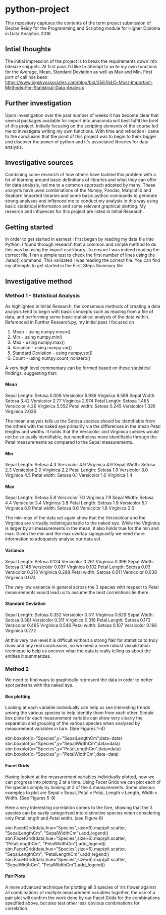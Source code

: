 # python-project
This repository captures the contents of the term project submission of  Declan Reidy for the Programming and Scripting module for Higher Diploma in Data Analytics 2018

## Intial thoughts
The initial impression of the project is to break the requirements down into bitesize snippets. At first pass I'd like to attempt to write my own functions for the Average, Mean, Standard Deviation as well as Max and Min. First port of call has been: https://www.bigskyassociates.com/blog/bid/356764/5-Most-Important-Methods-For-Statistical-Data-Analysis

## Further investigation
Upon investigation over the past number of weeks it has become clear that several packages available for import into anaconda will best fulfil the brief of this project. Initially focusing on the scripting elements of the course led me to investigate writing my own functions. With time and reflection I came to the conclusion that the point of this project was to begin to think bigger and discover the power of python and it's associated libraries for data analysis.

## Investigative sources
Combining some research of how others have tackled this problem with a lot of learning around basic definitions of libraries and what they can offer for data analysis, led me to a common approach adopted by many. These analysts have used combinations of the Numpy, Pandas, Matplotlib and Seaborn imported libraries and some basic python commands to generate strong analyses and inflenced me to conduct my analysis in this way using basic statistical information and some relevant graphical plotting. My research and influences for this project are listed in Initial Research.

## Getting started
In order to get started in earnest I first began by reading my data file into Python. I found through research that a common and simple method to do this was by using the import csv library. To ensure I was indeed reading the correct file, I ran a simple test to check the first number of lines using the .head() command. This validated I was reading the correct file. You can find my attempts to get started in the First Steps Summary file

## Investigative method

### Method 1 - Statistical Analysis
As highlighted in Initial Research, the consensus methods of creating a data analysis tend to begin with basic concepts such as reading from a file of data, and performing some basic statistical analysis of the data within. Referenced in Further Research.py, my initial pass I focused on
1. Mean - using numpy.mean()
2. Min - using numpy.min()
3. Max - using numpy.max()
4. Variance - using numpy.var()
5. Standard Deviation - using numpy.std()
6. Count - using numpy.count_nonzero()

A very high level commentary can be formed based on these statistical findings, suggesting that:

#### Mean
Sepal Length: Setosa 5.006 Versicolor 5.936 Virginica 6.588
Sepal Width: Setosa 3.42 Versicolor 2.77 Virginica 2.974
Petal Length: Setosa 1.465 Versicolor 4.26 Virginica 5.552
Petal width: Setosa 0.245 Versicolor 1.326 Virginica 2.026

The mean analysis tells us the Setosa species should be identifiable from the others with the naked eye primarily via the differences in the mean Petal lengths and widths. It holds that the Versicolor and Virginica species would not be so easily identifiable, but nonetheless more identifiable through the Petal measurements as compared to the Sepal measurements.

#### Min
Sepal Length: Setosa 4.3 Versicolor 4.9 Virginica 4.9
Sepal Width: Setosa 2.3 Versicolor 2.0 Virginica 2.2
Petal Length: Setosa 1.0 Versicolor 3.0 Virginica 4.5
Petal width: Setosa 0.1 Versicolor 1.0 Virginica 1.4

#### Max
Sepal Length: Setosa 5.8 Versicolor 7.0 Virginica 7.9
Sepal Width: Setosa 4.4 Versicolor 3.4 Virginica 3.8
Petal Length: Setosa 1.9 Versicolor 5.1 Virginica 6.9
Petal width: Setosa 0.6 Versicolor 1.8 Virginica 2.5

The min-max of the data set again show that the Versicolour and the Virginica are virtually indistinguishable to the naked eye. While the Virginica is larger by all measurements in the mean, it also holds true for the min and max. Given the min and the max overlap signigicantly we need more information to adequately analyse our data set.

#### Variance
Sepal Length: Setosa 0.124 Versicolor 0.261 Virginica 0.396
Sepal Width: Setosa 0.145 Versicolor 0.097 Virginica 0.102
Petal Length: Setosa 0.03 Versicolor 0.216 Virginica 0.298
Petal width: Setosa 0.011 Versicolor 0.038 Virginica 0.074

The very low variance in general across the 3 species with respect to Petal measurements would lead us to assume the best correlations lie there. 

#### Standard Deviation
Sepal Length: Setosa 0.352 Versicolor 0.511 Virginica 0.629
Sepal Width: Setosa 0.381 Versicolor 0.311 Virginica 0.319
Petal Length: Setosa 0.173 Versicolor 0.465 Virginica 0.546
Petal width: Setosa 0.107 Versicolor 0.196 Virginica 0.272

At this very raw level it is difficult without a strong flair for statistics to truly draw and any real conclusions, so we need a more robust visualization technique to help us uncover what the data is really telling us about the entities it summarizes.

### Method 2
We need to find ways to graphically represent the data in order to better spot patterns with the naked eye. 

#### Box plotting
Looking at each variable individually can help us see interesting trends among the various species to help identify them from each other. Simple box plots for each measurement variable can show very clearly the separation and grouping of the various species when analysed by measurement variables in turn. (See Figures 1-4)

sbn.boxplot(x="Species",y="SepalLengthCm",data=data)
sbn.boxplot(x="Species",y="SepalWidthCm",data=data)
sbn.boxplot(x="Species",y="PetalLengthCm",data=data)
sbn.boxplot(x="Species",y="PetalWidthCm",data=data)

#### Facet Grids
Having looked at the measurement variables individually plotted, now we can progress into plotting 2 at a time. Using Facet Grids we can plot each of the species simply by looking at 2 of the 4 measurements. Some obvious examples to plot are Sepal v Sepal, Petal v Petal, Length v Length, Width v Width. (See Figures 5-8)

Here a very interesting correlation comes to the fore, showing that the 3 species can be easily categorised into distinctive species when considering only Petal length and Petal width. (see Figure 6)

sbn.FacetGrid(data,hue="Species",size=6).map(plt.scatter, "SepalLengthCm", "SepalWidthCm").add_legend()
sbn.FacetGrid(data,hue="Species",size=6).map(plt.scatter, "PetalLengthCm", "PetalWidthCm").add_legend()
sbn.FacetGrid(data,hue="Species",size=6).map(plt.scatter, "SepalLengthCm", "PetalLengthCm").add_legend()
sbn.FacetGrid(data,hue="Species",size=6).map(plt.scatter, "SepalWidthCm", "PetalWidthCm").add_legend()

#### Pair Plots
A more advanced technique for plotting all 3 species of iris flower against all combinations of multiple measurement variables together, the use of a pair plot will confirm the work done by our Facet Grids for the combinations specified above, but also test other less obvious combinations for correlation.

